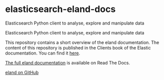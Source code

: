 # elasticsearch-eland-docs

Elasticsearch Python client to analyse, explore and manipulate data

Elasticsearch Python client to analyse, explore and manipulate data

This repository contains a short overview of the eland documentation. The 
content of this repository is published in the Clients book of the Elastic 
documentation. You can find it 
[here](https://www.elastic.co/guide/en/elasticsearch/client/eland/current/index.html).

[The full eland documentation](https://eland.readthedocs.io/en/latest/) is 
available on Read The Docs.

[eland on GitHub](https://github.com/elastic/eland)
